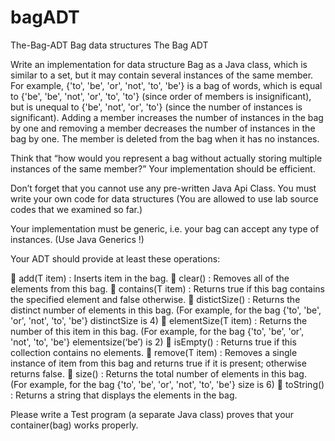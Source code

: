 # bagADT
The-Bag-ADT
Bag data structures
The Bag ADT

Write an implementation for data structure Bag as a Java class, which is similar to a set, but it may contain several instances of the same member. For example, {'to', 'be', 'or', 'not', 'to', 'be'} is a bag of words, which is equal to {'be', 'be', 'not', 'or', 'to', 'to'} (since order of members is insignificant), but is unequal to {'be', 'not', 'or', 'to'} (since the number of instances is significant). Adding a member increases the number of instances in the bag by one and removing a member decreases the number of instances in the bag by one. The member is deleted from the bag when it has no instances.

Think that “how would you represent a bag without actually storing multiple instances of the same member?” Your implementation should be efficient.

Don’t forget that you cannot use any pre-written Java Api Class. You must write your own code for data structures (You are allowed to use lab source codes that we examined so far.)

Your implementation must be generic, i.e. your bag can accept any type of instances. (Use Java Generics !)

Your ADT should provide at least these operations:

 add(T item) : Inserts item in the bag.
 clear() : Removes all of the elements from this bag.
 contains(T item) : Returns true if this bag contains the specified element and false otherwise.
 distictSize() : Returns the distinct number of elements in this bag. (For example, for the bag {'to', 'be', 'or', 'not', 'to', 'be'} distinctSize is 4)
 elementSize(T item) : Returns the number of this item in this bag. (For example, for the bag {'to', 'be', 'or', 'not', 'to', 'be'} elementsize(‘be’) is 2)
 isEmpty() : Returns true if this collection contains no elements.
 remove(T item) : Removes a single instance of item from this bag and returns true if it is present; otherwise returns false.
 size() : Returns the total number of elements in this bag. (For example, for the bag {'to', 'be', 'or', 'not', 'to', 'be'} size is 6)
 toString() : Returns a string that displays the elements in the bag.

Please write a Test program (a separate Java class) proves that your container(bag) works properly.
